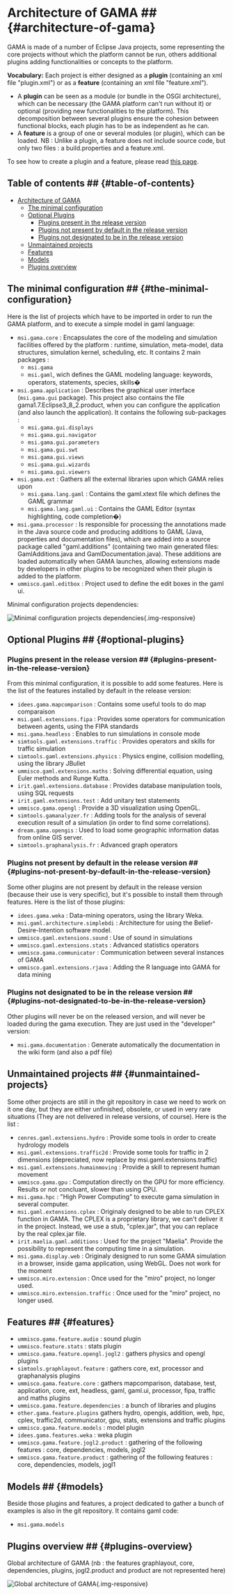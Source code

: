# Architecture of GAMA ## {#architecture-of-gama}



GAMA is made of a number of Eclipse Java projects, some representing the core projects without which the platform cannot be run, others additional plugins adding functionalities or concepts to the platform.

__Vocabulary:__
Each project is either designed as a __plugin__ (containing an xml file "plugin.xml") or as a __feature__ (containing an xml file "feature.xml").
  * A __plugin__ can be seen as a module (or bundle in the OSGI architecture), which can be necessary (the GAMA platform can't run without it) or optional (providing new functionalities to the platform). This decomposition between several plugins ensure the cohesion between functional blocks, each plugin has to be as independent as he can.
  * A __feature__ is a group of one or several modules (or plugin), which can be loaded. NB : Unlike a plugin, a feature does not include source code, but only two files : a build.properties and a feature.xml.

To see how to create a plugin and a feature, please read [this page](wikionly#InstallingGitVersion).

## Table of contents  ## {#table-of-contents}

* [Architecture of GAMA](#architecture-of-gama)
	* [The minimal configuration](#the-minimal-configuration)
	* [Optional Plugins](#optional-plugins)
		* [Plugins present in the release version](#plugins-present-in-the-release-version)
		* [Plugins not present by default in the release version](#plugins-not-present-by-default-in-the-release-version)
		* [Plugins not designated to be in the release version](#plugins-not-designated-to-be-in-the-release-version)
	* [Unmaintained projects](#unmaintained-projects)
	* [Features](#features)
	* [Models](#models)
	* [Plugins overview](#plugins-overview)

## The minimal configuration ## {#the-minimal-configuration}

Here is the list of projects which have to be imported in order to run the GAMA platform, and to execute a simple model in gaml language:

  * `msi.gama.core` : Encapsulates the core of the modeling and simulation facilities offered by the platform : runtime, simulation, meta-model, data structures, simulation kernel, scheduling, etc. It contains 2 main packages :
    * `msi.gama`
    * `msi.gaml`, wich defines the GAML modeling language: keywords, operators, statements, species, skills�
  * `msi.gama.application` : Describes the graphical user interface (`msi.gama.gui` package). This project also contains the file gama1.7.Eclipse3_8_2.product, when you can configure the application (and also launch the application). It contains the following sub-packages :
    * `msi.gama.gui.displays`
    * `msi.gama.gui.navigator`
    * `msi.gama.gui.parameters`
    * `msi.gama.gui.swt`
    * `msi.gama.gui.views`
    * `msi.gama.gui.wizards`
    * `msi.gama.gui.viewers`
  * `msi.gama.ext` : Gathers all the external libraries upon which GAMA relies upon
    * `msi.gama.lang.gaml` : Contains the gaml.xtext file which defines the GAML grammar
    * `msi.gama.lang.gaml.ui` : Contains the GAML Editor (syntax highlighting, code completion�)
  * `msi.gama.processor` : Is responsible for processing the annotations made in the Java source code and producing additions to GAML (Java, properties and documentation files), which are added into a source package called "gaml.additions" (containing two main generated files: GamlAdditions.java and GamlDocumentation.java). These additions are loaded automatically when GAMA launches, allowing extensions made by developers in other plugins to be recognized when their plugin is added to the platform.
  * `ummisco.gaml.editbox` : Project used to define the edit boxes in the gaml ui.

Minimal configuration projects dependencies:

![Minimal configuration projects dependencies](gm_wiki/resources/images/developpingExtension/minimal_configuration.png){.img-responsive}

## Optional Plugins ## {#optional-plugins}

### Plugins present in the release version ## {#plugins-present-in-the-release-version}
From this minimal configuration, it is possible to add some features. Here is the list of the features installed by default in the release version:
  * `idees.gama.mapcomparison` : Contains some useful tools to do map comparaison
  * `msi.gaml.extensions.fipa` : Provides some operators for communication between agents, using the FIPA standards
  * `msi.gama.headless` : Enables to run simulations in console mode
  * `simtools.gaml.extensions.traffic` : Provides operators and skills for traffic simulation
  * `simtools.gaml.extensions.physics` : Physics engine, collision modelling, using the library JBullet
  * `ummisco.gaml.extensions.maths` : Solving differential equation, using Euler methods and Runge Kutta.
  * `irit.gaml.extensions.database` : Provides database manipulation tools, using SQL requests
  * `irit.gaml.extensions.test` : Add unitary test statements
  * `ummisco.gama.opengl` : Provide a 3D visualization using OpenGL.
  * `simtools.gamanalyzer.fr` : Adding tools for the analysis of several execution result of a simulation (in order to find some correlations).
  * `dream.gama.opengis` : Used to load some geographic information datas from online GIS server.
  * `simtools.graphanalysis.fr` : Advanced graph operators
 
### Plugins not present by default in the release version ## {#plugins-not-present-by-default-in-the-release-version}
Some other plugins are not present by default in the release version (because their use is very specific), but it's possible to install them through features.
Here is the list of those plugins:
  * `idees.gama.weka` : Data-mining operators, using the library Weka.
  * `msi.gaml.architecture.simplebdi` : Architecture for using the Belief-Desire-Intention software model.
  * `ummisco.gaml.extensions.sound` : Use of sound in simulations
  * `ummisco.gaml.extensions.stats` : Advanced statistics operators
  * `ummisco.gama.communicator` : Communication between several instances of GAMA
  * `ummisco.gaml.extensions.rjava` : Adding the R language into GAMA for data mining
 
### Plugins not designated to be in the release version ## {#plugins-not-designated-to-be-in-the-release-version}
Other plugins will never be on the released version, and will never be loaded during the gama execution. They are just used in the "developer" version:
  * `msi.gama.documentation` : Generate automatically the documentation in the wiki form (and also a pdf file)
 
## Unmaintained projects ## {#unmaintained-projects}

Some other projects are still in the git repository in case we need to work on it one day, but they are either unfinished, obsolete, or used in very rare situations (They are not delivered in release versions, of course). Here is the list :
  * `cenres.gaml.extensions.hydro` : Provide some tools in order to create hydrology models
  * `msi.gaml.extensions.traffic2d` : Provide some tools for traffic in 2 dimensions (depreciated, now replace by msi.gaml.extensions.traffic)
  * `msi.gaml.extensions.humainmoving` : Provide a skill to represent human movement
  * `ummisco.gama.gpu` : Computation directly on the GPU for more efficiency. Results or not concluant, slower than using CPU.
  * `msi.gama.hpc` : "High Power Computing" to execute gama simulation in several computer.
  * `msi.gaml.extensions.cplex` : Originaly designed to be able to run CPLEX function in GAMA. The CPLEX is a proprietary library, we can't deliver it in the project. Instead, we use a stub, "cplex.jar", that you can replace by the real cplex.jar file.
  * `irit.maelia.gaml.additions` : Used for the project "Maelia". Provide the possibility to represent the computing time in a simulation.
  * `msi.gama.display.web` : Originaly designed to run some GAMA simulation in a browser, inside gama application, using WebGL. Does not work for the moment
  * `ummisco.miro.extension` : Once used for the "miro" project, no longer used.
  * `ummisco.miro.extension.traffic` : Once used for the "miro" project, no longer used.
 
## Features ## {#features}
 
  * `ummisco.gama.feature.audio` : sound plugin
  * `ummisco.feature.stats` : stats plugin
  * `ummisco.gama.feature.opengl.jogl2` : gathers physics and opengl plugins
  * `simtools.graphlayout.feature` : gathers core, ext, processor and graphanalysis plugins
  * `ummisco.gama.feature.core` : gathers mapcomparison, database, test, application, core, ext, headless, gaml, gaml.ui, processor, fipa, traffic and maths plugins
  * `ummisco.gama.feature.dependencies` : a bunch of libraries and plugins
  * `other.gama.feature.plugins` gathers hydro, opengis, addition, web, hpc, cplex, traffic2d, communicator, gpu, stats, extensions and traffic plugins
  * `ummisco.gama.feature.models` : model plugin
  * `idees.gama.features.weka` : weka plugin
  * `ummisco.gama.feature.jogl2.product` : gathering of the following features : core, dependencies, models, jogl2
  * `ummisco.gama.feature.product` : gathering of the following features : core, dependencies, models, jogl1
 
## Models ## {#models}
 
Beside those plugins and features, a project dedicated to gather a bunch of examples is also in the git repository. It contains gaml code:
  * `msi.gama.models`

## Plugins overview ## {#plugins-overview}

Global architecture of GAMA (nb : the features graphlayout, core, dependencies, plugins, jogl2.product and product are not represented here)

![Global architecture of GAMA](gm_wiki/resources/images/developpingExtension/plugin_architecture.png){.img-responsive}